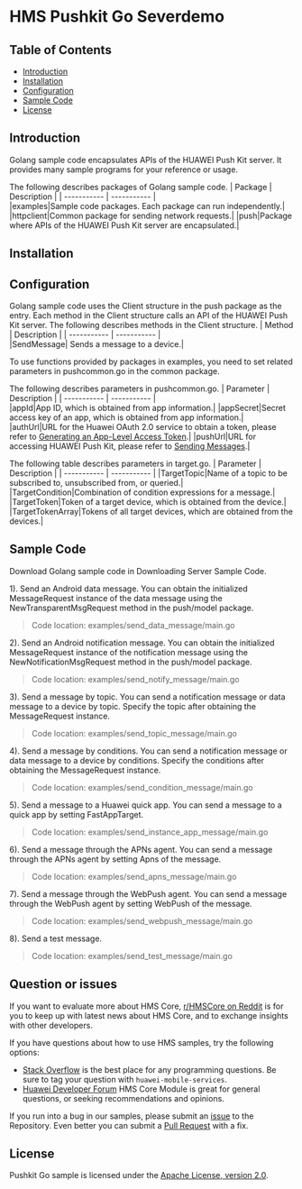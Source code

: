 # HMS Pushkit Go Severdemo
## Table of Contents
* [Introduction](#introduction)
* [Installation](#installation)
* [Configuration](#configuration)
* [Sample Code](#sample-code)
* [License](#license)


## Introduction
Golang sample code encapsulates APIs of the HUAWEI Push Kit server. It provides many sample programs for your reference or usage.

The following describes packages of Golang sample code.
| Package   | Description |
| ----------- | ----------- |  
|examples|Sample code packages. Each package can run independently.|
|httpclient|Common package for sending network requests.|
|push|Package where APIs of the HUAWEI Push Kit server are encapsulated.|

## Installation




## Configuration 
Golang sample code uses the Client structure in the push package as the entry. Each method in the Client structure calls an API of the HUAWEI Push Kit server.
The following describes methods in the Client structure.
| Method   | Description |
| ----------- | ----------- |    
|SendMessage|   Sends a message to a device.|

To use functions provided by packages in examples, you need to set related parameters in pushcommon.go in the common package.

The following describes parameters in pushcommon.go.
| Parameter   | Description |
| ----------- | ----------- |    
|appId|App ID, which is obtained from app information.|
|appSecret|Secret access key of an app, which is obtained from app information.|
|authUrl|URL for the Huawei OAuth 2.0 service to obtain a token, please refer to [Generating an App-Level Access Token](https://developer.huawei.com/consumer/en/doc/development/parts-Guides/generating_app_level_access_token).|
|pushUrl|URL for accessing HUAWEI Push Kit, please refer to [Sending Messages](https://developer.huawei.com/consumer/en/doc/development/HMS-References/push-sendapi).|

The following table describes parameters in target.go. 
| Parameter   | Description |
| ----------- | ----------- | 
|TargetTopic|Name of a topic to be subscribed to, unsubscribed from, or queried.|
|TargetCondition|Combination of condition expressions for a message.|
|TargetToken|Token of a target device, which is obtained from the device.|
|TargetTokenArray|Tokens of all target devices, which are obtained from the devices.|

## Sample Code
Download Golang sample code in Downloading Server Sample Code.

1). Send an Android data message.
You can obtain the initialized MessageRequest instance of the data message using the NewTransparentMsgRequest method in the push/model package.
> Code location: examples/send_data_message/main.go
    
2). Send an Android notification message.
You can obtain the initialized MessageRequest instance of the notification message using the NewNotificationMsgRequest method in the push/model package.
> Code location: examples/send_notify_message/main.go
    
3). Send a message by topic.
You can send a notification message or data message to a device by topic. Specify the topic after obtaining the MessageRequest instance.
> Code location: examples/send_topic_message/main.go
    
4). Send a message by conditions.
You can send a notification message or data message to a device by conditions. Specify the conditions after obtaining the MessageRequest instance.
> Code location: examples/send_condition_message/main.go
    
5). Send a message to a Huawei quick app.
You can send a message to a quick app by setting FastAppTarget.
> Code location: examples/send_instance_app_message/main.go
    
6). Send a message through the APNs agent.
You can send a message through the APNs agent by setting Apns of the message.
> Code location: examples/send_apns_message/main.go
    
7). Send a message through the WebPush agent.
You can send a message through the WebPush agent by setting WebPush of the message.
> Code location: examples/send_webpush_message/main.go
    
8). Send a test message.
> Code location: examples/send_test_message/main.go

## Question or issues
If you want to evaluate more about HMS Core,
[r/HMSCore on Reddit](https://www.reddit.com/r/HuaweiDevelopers/) is for you to keep up with latest news about HMS Core, and to exchange insights with other developers.

If you have questions about how to use HMS samples, try the following options:
- [Stack Overflow](https://stackoverflow.com/questions/tagged/huawei-mobile-services) is the best place for any programming questions. Be sure to tag your question with 
`huawei-mobile-services`.
- [Huawei Developer Forum](https://forums.developer.huawei.com/forumPortal/en/home?fid=0101187876626530001) HMS Core Module is great for general questions, or seeking recommendations and opinions.

If you run into a bug in our samples, please submit an [issue](https://github.com/HMS-Core/hms-push-serverdemo-go/issues) to the Repository. Even better you can submit a [Pull Request](https://github.com/HMS-Core/hms-push-serverdemo-go/pulls) with a fix.

## License
Pushkit Go sample is licensed under the [Apache License, version 2.0](http://www.apache.org/licenses/LICENSE-2.0).

